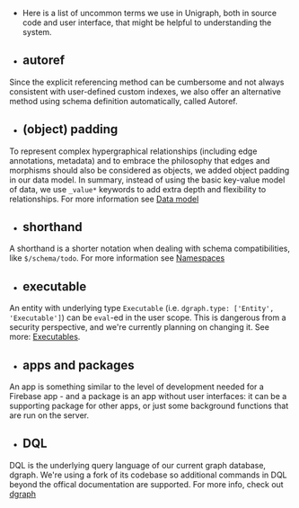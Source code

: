 
  - Here is a list of uncommon terms we use in Unigraph, both in source code and user interface, that might be helpful to understanding the system.
  - ## autoref
  
  Since the explicit referencing method can be cumbersome and not always consistent with user-defined custom indexes, we also offer an alternative method using schema definition automatically, called Autoref.
  - ## (object) padding
  
  To represent complex hypergraphical relationships (including edge annotations, metadata) and to embrace the philosophy that edges and morphisms should also be considered as objects, we added object padding in our data model. In summary, instead of using the basic key-value model of data, we use `_value*` keywords to add extra depth and flexibility to relationships. For more information see [Data model](./data_model.md)
  - ## shorthand
  
  A shorthand is a shorter notation when dealing with schema compatibilities, like `$/schema/todo`. For more information see [Namespaces](./namespaces.md)
  - ## executable
  
  An entity with underlying type `Executable` (i.e. `dgraph.type: ['Entity', 'Executable']`) can be `eval`-ed in the user scope. This is dangerous from a security perspective, and we're currently planning on changing it. See more: [Executables](./executables.md).
  - ## apps and packages
  
  An app is something similar to the level of development needed for a Firebase app - and a package is an app without user interfaces: it can be a supporting package for other apps, or just some background functions that are run on the server.
  - ## DQL
  
  DQL is the underlying query language of our current graph database, dgraph. We're using a fork of its codebase so additional commands in DQL beyond the offical documentation are supported. For more info, check out [dgraph](./dgraph.md)